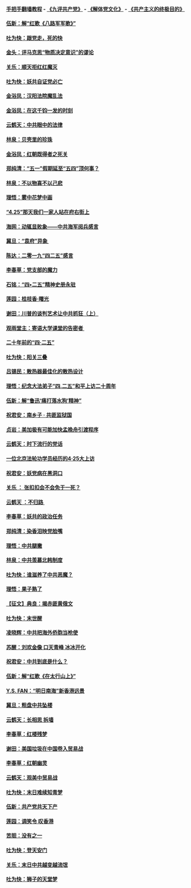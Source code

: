 #### [手把手翻墙教程](https://github.com/gfw-breaker/guides/wiki) -  [《九评共产党》](https://github.com/gfw-breaker/9ping.md?t=05042136) - [《解体党文化》](https://github.com/gfw-breaker/jtdwh.md?t=05042136) - [《共产主义的终极目的》](https://github.com/gfw-breaker/gczydzjmd.md?t=05042136)

#### [伍新：解“红歌《八路军军歌》”](../pages/nsc993/n11227702.md?t=05042136) 

#### [吐为快：跟党走，死的快](../pages/nsc993/n11227511.md?t=05042136) 

#### [金头：评马克思“物质决定意识”的谬论](../pages/nsc993/n11227161.md?t=05042136) 

#### [关乐：顺天拒红红魔灭](../pages/nsc993/n11225393.md?t=05042136) 

#### [吐为快：妖共自证党必亡](../pages/nsc993/n11223109.md?t=05042136) 

#### [金浴凤：汉阳法院魔乱法](../pages/nsc993/n11222083.md?t=05042136) 

#### [金浴凤：在这千钧一发的时刻](../pages/nsc993/n11222047.md?t=05042136) 

#### [云鹤天：中共眼中的法律](../pages/nsc993/n11221943.md?t=05042136) 

#### [林泉：贝壳里的珍珠](../pages/nsc993/n11217073.md?t=05042136) 

#### [金浴凤：红朝既得者之死关](../pages/nsc993/n11217063.md?t=05042136) 

#### [郑纯清：“五一”假期延至“五四”顶何事？](../pages/nsc993/n11217000.md?t=05042136) 

#### [林泉：不以物喜不以己悲](../pages/nsc993/n11216987.md?t=05042136) 

#### [理悟：雾中花梦中画](../pages/nsc993/n11213846.md?t=05042136) 

#### [“4.25”那天我们一家人站在府右街上](../pages/nsc993/n11210435.md?t=05042136) 

#### [海网：动辄显败象——中共海军阅兵感言](../pages/nsc993/n11212147.md?t=05042136) 

#### [冀旦：“袁府”异象 ](../pages/nsc993/n11211996.md?t=05042136) 

#### [陈达：二零一九“四二五”感言](../pages/nsc993/n11211971.md?t=05042136) 

#### [李春草：党支部的魔力](../pages/nsc993/n11211722.md?t=05042136) 

#### [石铭：“四•二五”精神史册永驻](../pages/nsc993/n11210585.md?t=05042136) 

#### [莲园：桂枝香‧曙光](../pages/nsc993/n11210371.md?t=05042136) 

#### [谢田：川普的谈判艺术让中共抓狂（上）](../pages/nsc993/n11209038.md?t=05042136) 

#### [观雨堂主：寄语大学课堂的告密者 ](../pages/nsc993/n11209062.md?t=05042136) 

#### [二十年前的“四·二五”](../pages/nsc993/n11207639.md?t=05042136) 

#### [吐为快：阳关三叠](../pages/nsc993/n11207152.md?t=05042136) 

#### [吕锡民：散热器最佳化的散热设计](../pages/nsc993/n11206294.md?t=05042136) 

#### [理悟：纪念大法弟子“四.二五”和平上访二十周年](../pages/nsc993/n11206269.md?t=05042136) 

#### [伍新：解“鲁迅‘痛打落水狗’精神”](../pages/nsc993/n11206208.md?t=05042136) 

#### [祝君安：南乡子 · 共匪监狱国](../pages/nsc993/n11203831.md?t=05042136) 

#### [贞岩：美加极有可能加快孟晚舟引渡程序](../pages/nsc993/n11203705.md?t=05042136) 

#### [云鹤天：时下流行的党话](../pages/nsc993/n11203254.md?t=05042136) 

#### [一位北京法轮功学员经历的4·25大上访](../pages/nsc993/n11203160.md?t=05042136) 

#### [祝君安：妖党病在黑洞口](../pages/nsc993/n11201449.md?t=05042136) 

#### [关乐 ： 张扣扣会不会免于一死？](../pages/nsc993/n11201363.md?t=05042136) 

#### [云鹤天 ：不归路 ](../pages/nsc993/n11201359.md?t=05042136) 

#### [李春草：妖共的政治任务](../pages/nsc993/n11199926.md?t=05042136) 

#### [郑纯清：染香泪映党脸嘴](../pages/nsc993/n11199911.md?t=05042136) 

#### [理悟：中共腿撇](../pages/nsc993/n11199727.md?t=05042136) 

#### [林泉：中共羡慕北韩制度](../pages/nsc993/n11199776.md?t=05042136) 

#### [吐为快：谁滋养了中共恶魔？](../pages/nsc993/n11199706.md?t=05042136) 

#### [理悟：果子熟了](../pages/nsc993/n11196774.md?t=05042136) 

#### [【征文】典良：揭赤匪黄俄文](../pages/nsc993/n11195773.md?t=05042136) 

#### [吐为快：末世醒](../pages/nsc993/n11196757.md?t=05042136) 

#### [凌晓辉：中共把海外侨胞当枪使](../pages/nsc993/n11195270.md?t=05042136) 

#### [苏醒：刘欢金像 口天青峰 冰冰开化](../pages/nsc993/n11194046.md?t=05042136) 

#### [祝君安：中共到底是什么？](../pages/nsc993/n11193828.md?t=05042136) 

#### [伍新：解“红歌《在太行山上》”](../pages/nsc993/n11193680.md?t=05042136) 

#### [Y.S. FAN：“明日南海”新香港远景](../pages/nsc993/n11189809.md?t=05042136) 

#### [冀旦：粗盘中共坠楼](../pages/nsc993/n11188872.md?t=05042136) 

#### [云鹤天：长相思 拆墙](../pages/nsc993/n11187494.md?t=05042136) 

#### [李春草：红楼残梦](../pages/nsc993/n11187468.md?t=05042136) 

#### [谢田：美国垃圾在中国卷入贸易战](../pages/nsc993/n11184083.md?t=05042136) 

#### [李春草：红朝幽灵](../pages/nsc993/n11186717.md?t=05042136) 

#### [云鹤天：观美中贸易战](../pages/nsc993/n11184252.md?t=05042136) 

#### [吐为快：末日难续知青梦](../pages/nsc993/n11183957.md?t=05042136) 

#### [伍新：共产党共天下产](../pages/nsc993/n11183941.md?t=05042136) 

#### [莲园：调笑令 叹香港](../pages/nsc993/n11183930.md?t=05042136) 

#### [苦胆：没有之一](../pages/nsc993/n11183909.md?t=05042136) 

#### [吐为快：登天安门](../pages/nsc993/n11183895.md?t=05042136) 

#### [关乐：末日中共越变越流氓](../pages/nsc993/n11183026.md?t=05042136) 

#### [吐为快：狮子的天堂梦](../pages/nsc993/n11179854.md?t=05042136) 

